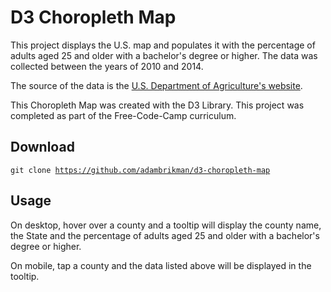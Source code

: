 <!-- TITLE/ -->
<h1>D3 Choropleth Map</h1>
<!-- /TITLE -->

<!-- DESCRIPTION/ -->
This project displays the U.S. map and populates it with the percentage of adults aged 25 and older
with a bachelor's degree or higher. The data was collected between the years of 2010 and 2014.

The source of the data is the <a href="https://www.ers.usda.gov/data-products/county-level-data-sets/download-data.aspx"> U.S. Department of Agriculture's website</a>.

This Choropleth Map was created with the D3 Library. This project was completed as part of the Free-Code-Camp curriculum.
<!-- /DESCRIPTION -->

<!-- Download/ -->
<h2>Download</h2>

<code>git clone https://github.com/adambrikman/d3-choropleth-map</code>
<!-- /Download -->

<!-- Usage/ -->
<h2>Usage</h2>
On desktop, hover over a county and a tooltip will display the county name, the State and the percentage of adults aged 25 and older with a bachelor's degree or higher.

On mobile, tap a county and the data listed above will be displayed in the tooltip.
<!-- /Usage -->